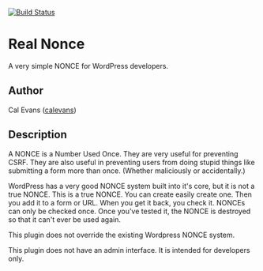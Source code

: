[![Build Status](https://travis-ci.org/calevans/wp-simple-nonce.svg?branch=master)](https://travis-ci.org/calevans/wp-simple-nonce)

Real Nonce
===============

A very simple NONCE for WordPress developers.

Author
------
Cal Evans ([calevans](http://github.com/calevans))


Description
-----------
A NONCE is a Number Used Once. They are very useful for preventing CSRF. They are also useful in preventing users from doing stupid things like submitting a form more than once. (Whether maliciously or accidentally.)


WordPress has a very good NONCE system built into it's core, but it is not a true NONCE. This is a true NONCE. You can create easily create one. Then you add it to a form or URL. When you get it back, you check it. NONCEs can only be checked once. Once you've tested it, the NONCE is destroyed so that it can't ever be used again.

This plugin does not override the existing Wordpress NONCE system.

This plugin does not have an admin interface. It is intended for developers only.
